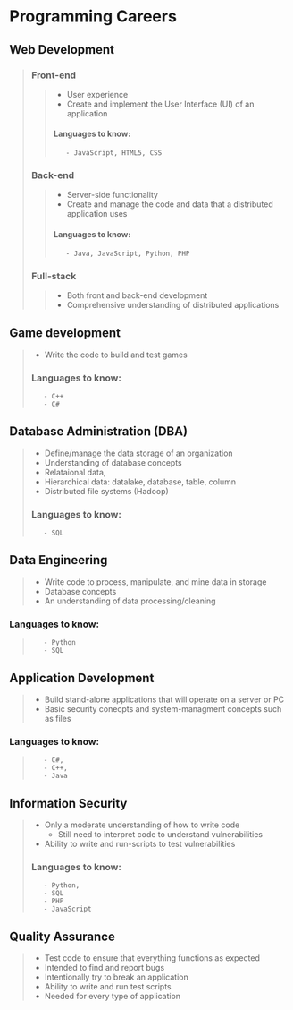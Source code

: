# Programming Careers
## Web Development
>
>### Front-end
>>    - User experience
>>    - Create and implement the User Interface (UI) of an application
>>#### Languages to know:
>>        - JavaScript, HTML5, CSS
>
>### Back-end
>>    - Server-side functionality
>>    - Create and manage the code and data that a distributed application uses
>>#### Languages to know:
>>        - Java, JavaScript, Python, PHP
>
>### Full-stack
>>    - Both front and back-end development
>>    - Comprehensive understanding of distributed applications
## Game development
>    - Write the code to build and test games
>### Languages to know:
>        - C++
>        - C#
## Database Administration (DBA)
>   - Define/manage the data storage of an organization
>    - Understanding of database concepts
>    - Relataional data, 
>    - Hierarchical data: datalake, database, table, column
>    - Distributed file systems (Hadoop)
>### Languages to know:
>        - SQL
## Data Engineering
>    - Write code to process, manipulate, and mine data in storage
>    - Database concepts
>    - An understanding of data processing/cleaning
### Languages to know:
>        - Python
>        - SQL 
## Application Development
>    - Build stand-alone applications that will operate on a server or PC
>    - Basic security conecpts and system-managment concepts such as files
### Languages to know:
>        - C#, 
>        - C++, 
>        - Java
## Information Security
>    - Only a moderate understanding of how to write code
>        - Still need to interpret code to understand vulnerabilities
>    - Ability to write and run-scripts to test vulnerabilities
>### Languages to know:
>        - Python, 
>        - SQL
>        - PHP 
>        - JavaScript
## Quality Assurance
>    - Test code to ensure that everything functions as expected
>    - Intended to find and report bugs
>    - Intentionally try to break an application
>    - Ability to write and run test scripts
>    - Needed for every type of application